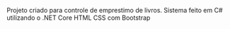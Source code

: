 Projeto criado para controle de emprestimo de livros.
Sistema feito em C# utilizando o .NET Core HTML CSS com Bootstrap
